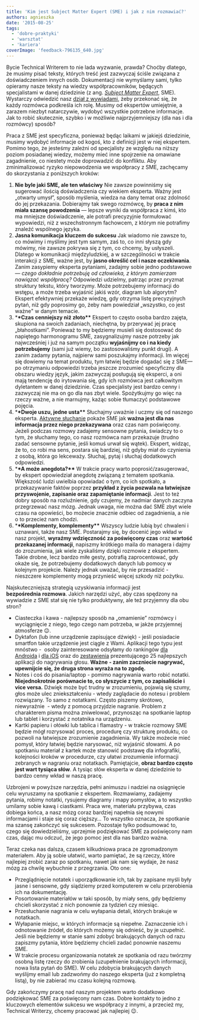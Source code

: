 ```yaml
---
title: 'Kim jest Subject Matter Expert (SME) i jak z nim rozmawiać?'
authors: agnieszka
date: '2015-08-25'
tags:
  - 'dobre-praktyki'
  - 'warsztat'
  - 'kariera'
coverImage: 'feedback-796135_640.jpg'
---
```


Bycie Technical Writerem to nie lada wyzwanie, prawda? Choćby dlatego, że musimy
pisać teksty, których treść jest zazwyczaj ściśle związana z
doświadczeniem innych osób. Dokumentacji nie wymyślamy sami, tylko opieramy
nasze teksty na wiedzy współpracowników, będących specjalistami w danej
dziedzinie (z ang.
[_Subject Matter Expert_](https://en.wikipedia.org/wiki/Subject-matter_expert 'SME'),
SME). Wystarczy odwiedzić nasz
[dział z wywiadami](http://techwriter.pl/tag/wywiad/), żeby przekonać się, że
każdy rozmówca podkreśla ich rolę. Musimy od ekspertów umiejętnie, a zarazem
niezbyt natarczywie, wydobyć wszystkie potrzebne informacje. Jak to robić
skutecznie, szybko i w możliwie najprzyjemniejszy (dla nas i dla rozmówcy)
sposób?

<!--truncate-->

Praca z SME jest specyficzna, ponieważ będąc laikami w jakiejś dziedzinie,
musimy wydobyć informacje od kogoś, kto z definicji jest w niej ekspertem. 
Pomimo tego, że jesteśmy zależni od specjalisty ze względu na niższy poziom
posiadanej wiedzy, możemy mieć inne spojrzenie na omawiane zagadnienie, co
niestety może doprowadzić do konfliktu. Aby zminimalizować ryzyko niepowodzenia
we współpracy z SME, zachęcamy do skorzystania z poniższych kroków:

1. **Nie byle jaki SME, ale ten właściwy** Nie zawsze powinniśmy się sugerować
   ilością doświadczenia czy wiekiem eksperta. Ważny jest „otwarty umysł”,
   sposób myślenia, wiedza na dany temat oraz zdolność do jej przekazania.
   Dobierajmy tak swego rozmówcę, by **praca z nim miała szansę powodzenia** —
   lepsze wyniki da współpraca z kimś, kto ma mniejsze doświadczenie, ale
   potrafi precyzyjnie formułować wypowiedzi, niż z wszechstronnym fachowcem, z
   którym nie potrafimy znaleźć wspólnego języka.
2. **Jasna komunikacja kluczem do sukcesu** Jak wiadomo nie zawsze to, co mówimy
   i myślimy jest tym samym, zaś to, co inni słyszą gdy mówimy, nie zawsze
   pokrywa się z tym, co chcemy, by usłyszeli. Dlatego w komunikacji
   międzyludzkiej, a w szczególności w trakcie interakcji z SME, ważne jest, by
   **jasno określić cel i nasze oczekiwania**. Zanim zasypiemy eksperta
   pytaniami, zadajmy sobie jedno podstawowe — *czego* *dokładnie potrzebuję od
   człowieka, z którym zamierzam nawiązać współpracę?* Odpowiedzi udzielmy,
   patrząc przez pryzmat struktury tekstu, który tworzymy. Może potrzebujemy
   informacji do wstępu, a może trzeba wyjaśnić jakiś wzór, diagram lub
   algorytm? Ekspert efektywniej przekaże wiedzę, gdy otrzyma listę precyzyjnych
   pytań, niż gdy poprosimy go, żeby nam powiedział „wszystko, co jest ważne" w
   danym temacie.
3. \***\*Czas cenniejszy niż złoto\*\*** Ekspert to często osoba bardzo zajęta,
   skupiona na swoich zadaniach, niechętna, by przerywać jej pracę
   „błahostkami”. Ponieważ to my będziemy musieli się dostosować do napiętego
   harmonogramu SME, zasygnalizujmy nasze potrzeby jak najwcześniej i już na
   samym początku **wyjaśnijmy co i na kiedy potrzebujemy** (sami już wiemy, bo
   zastosowaliśmy punkt drugi). A zanim zadamy pytania, najpierw sami poszukajmy
   informacji. Im więcej się dowiemy na temat produktu, tym łatwiej będzie
   dogadać się z SME—po otrzymaniu odpowiedzi trzeba jeszcze zrozumieć
   specyficzny dla obszaru wiedzy język, jakim zazwyczaj posługują się eksperci,
   a oni mają tendencję do irytowania się, gdy ich rozmówca jest całkowitym
   dyletantem w danej dziedzinie. Czas specjalisty jest bardzo cenny i zazwyczaj
   nie ma on go dla nas zbyt wiele. Spożytkujmy go więc na rzeczy ważne, a nie
   marnujmy, każąc sobie tłumaczyć podstawowe pojęcia.
4. \***\*Dwoje uszu, jedne usta\*\*** Słuchajmy uważnie i uczmy się od naszego
   eksperta.
   [Aktywne słuchanie](http://edukacja-medialna.wyklady.org/wyklad/458_aktywne-sluchanie.html 'Aktywne słuchanie') pokaże
   SME jak **ważna jest dla nas informacja przez niego przekazywana** oraz czas
   nam poświęcony. Jeżeli podczas rozmowy zadajemy sensowne pytania, świadczy to
   o tym, że słuchamy tego, co nasz rozmówca nam przekazuje (trudno zadać
   sensowne pytanie, jeśli komuś urwał się wątek). Ekspert, widząc, że to, co
   robi ma sens, postara się bardziej, niż gdyby miał do czynienia z osobą,
   która go lekceważy. Słuchaj, pytaj i słuchaj dodatkowych odpowiedzi.
5. \***\*A może anegdota?\*\*** W trakcie pracy warto poprosić/zasugerować, by
   ekspert opowiedział anegdotę związaną z tematem spotkania. Większość ludzi
   uwielbia opowiadać o tym, co ich spotkało, a przekazywanie faktów poprzez
   **przykład z życia pozwala na łatwiejsze przyswojenie, zapisanie oraz
   zapamiętanie informacji**. Jest to też dobry sposób na rozluźnienie, gdy
   czujemy, że nadmiar danych zaczyna przegrzewać nasz mózg. Jednak uwaga, nie
   można dać SME zbyt wiele czasu na opowieści, bo możecie znacznie odbiec od
   zagadnienia, a nie o to przecież nam chodzi.
6. \***\*Komplementy, komplementy\*\*** Wszyscy ludzie lubią być chwaleni i
   uznawani, także nasz SME. Postarajmy się, by docenić jego wkład w nasz
   projekt, **wyraźmy wdzięczność za poświęcony czas** oraz **wartość
   przekazanej informacji**, napiszmy krótkiego maila do managera i dajmy do
   zrozumienia, jak wiele zyskaliśmy dzięki rozmowie z ekspertem. Takie drobne,
   lecz bardzo miłe gesty, potrafią zaprocentować, gdy okaże się, że
   potrzebujemy dodatkowych danych lub pomocy w kolejnym projekcie. Należy
   jednak uważać, by nie przesadzić - nieszczere komplementy mogą przynieść
   więcej szkody niż pożytku.

Najskuteczniejszą strategią uzyskiwania informacji jest
**bezpośrednia** **rozmowa**. Jakich narzędzi użyć, aby czas spędzony na
wywiadzie z SME stał się nie tylko produktywny, ale też przyjemny dla obu stron?

- Ciasteczka i kawa - najlepszy sposób na „omamienie” rozmówcy i wyciągnięcie z
  niego, tego czego nam potrzeba, w jakże przyjemnej atmosferze 😉.
- Dyktafon (lub inne urządzenie zapisujące dźwięk) - jeśli posiadacie smartfon
  takie urządzenie jest ciągle z Wami. Aplikacji tego typu jest mnóstwo -  osoby
  zainteresowane odsyłamy do
  rankingów [dla Androida](http://www.androidauthority.com/best-voice-recorder-apps-for-android-615332/ 'Android') i [dla iOS](http://www.iphoneness.com/iphone-apps/best-voice-recorder-iphone-apps/ 'iOS') oraz
  do
  [zestawienia](https://www.musicinstrumentscenter.com/best-voice-recorder-app/)
  prezentującego 25 najlepszych aplikacji do nagrywania głosu. **Ważne** **-
  zanim zaczniecie nagrywać, upewnijcie się, że druga strona wyraża na to
  zgodę.**
- Notes i coś do pisania/laptop - pomimo nagrywania warto robić notatki.
  **Niejednokrotnie porównacie to, co słyszycie z tym, co zapisaliście i vice
  versa.** Dźwięk może być trudny w zrozumieniu, pojawią się szumy, głos może
  ulec zniekształceniu - wtedy zaglądacie do notesu i problem rozwiązany. To
  samo z notatkami. Często piszemy skrótowo, niewyraźnie  - wtedy z pomocą
  przyjdzie nagranie. Problem z charakterem pisma można zniwelować, przynosząc
  na spotkanie laptop lub tablet i korzystać z notatnika na urządzeniu.
- Kartki papieru i ołówki lub tablica i flamastry - w trakcie rozmowy SME będzie
  mógł rozrysować proces, procedurę czy strukturę produktu, co pozwoli na
  łatwiejsze zrozumienie zagadnienia. Wy także możecie mieć pomysł, który
  łatwiej będzie narysować, niż wyjaśnić słowami. A po spotkaniu materiał z
  kartek może stanowić podstawę dla infografiki, kolejności kroków w procedurze,
  czy ułatwi zrozumienie informacji zebranych w nagraniu oraz notatkach.
  Pamiętajcie, **obraz bardzo często jest wart tysiąca słów**. A tysiąc słów
  eksperta w danej dziedzinie to bardzo cenny wkład w naszą pracę.

Uzbrojeni w powyższe narzędzia, pełni animuszu i nadziei na osiągnięcie celu
wyruszamy na spotkanie z ekspertem. Rozmawiamy, zadajemy pytania, robimy
notatki, rysujemy diagramy i mapy pomysłów, a to wszystko umilamy sobie kawą i
ciastkami. Praca wre, materiału przybywa, czas dobiega końca, a nasz mózg coraz
bardziej napełnia się nowymi informacjami i staje się coraz cięższy… To wszystko
oznacza, że spotkanie ma szansę zakończyć się sukcesem. Pozostaje tylko
podsumować to, czego się dowiedzieliśmy, uprzejmie podziękować SME za poświęcony
nam czas, dając mu odczuć, że jego pomoc jest dla nas bardzo ważna.

Teraz czeka nas dalsza, czasem kilkudniowa praca ze zgromadzonym materiałem. Aby
ją sobie ułatwić, warto pamiętać, że są rzeczy, które najlepiej zrobić zaraz po
spotkaniu, nawet jak nam się wydaje, że nasz mózg za chwilę wybuchnie z
przegrzania. Oto one:

- Przeglądnięcie notatek i uporządkowanie ich, tak by zapisane myśli były jasne
  i sensowne, gdy siądziemy przed komputerem w celu przerobienia ich na
  dokumentację.
- Posortowanie materiałów w taki sposób, by miały sens, gdy będziemy chcieli
  skorzystać z nich ponownie za tydzień czy miesiąc.
- Przesłuchanie nagrania w celu wyłapania detali, których brakuje w notatkach.
- Wyłapanie miejsc, w których informacje są niepełne. Zaznaczenie ich i
  odnotowanie źródeł, do których możemy się odnieść, by je uzupełnić. Jeśli nie
  będziemy w stanie sami zdobyć brakujących danych od razu zapiszmy pytania,
  które będziemy chcieli zadać ponownie naszemu SME.
- W trakcie procesu organizowania notatek ze spotkania od razu twórzmy osobną
  listę rzeczy do zrobienia (uzupełnienie brakujących informacji, nowa lista
  pytań do SME). W celu zdobycia brakujących danych wyślijmy email lub zadzwońmy
  do naszego eksperta (już z kompletną listą), by nie zabierać mu czasu kolejną
  rozmową.

Gdy zakończymy pracę nad naszym projektem warto dodatkowo podziękować SME za
poświęcony nam czas. Dobre kontakty to jedno z kluczowych elementów sukcesu we
współpracy z innymi, a przecież my, Technical Writerzy, chcemy pracować jak
najlepiej 😉.
